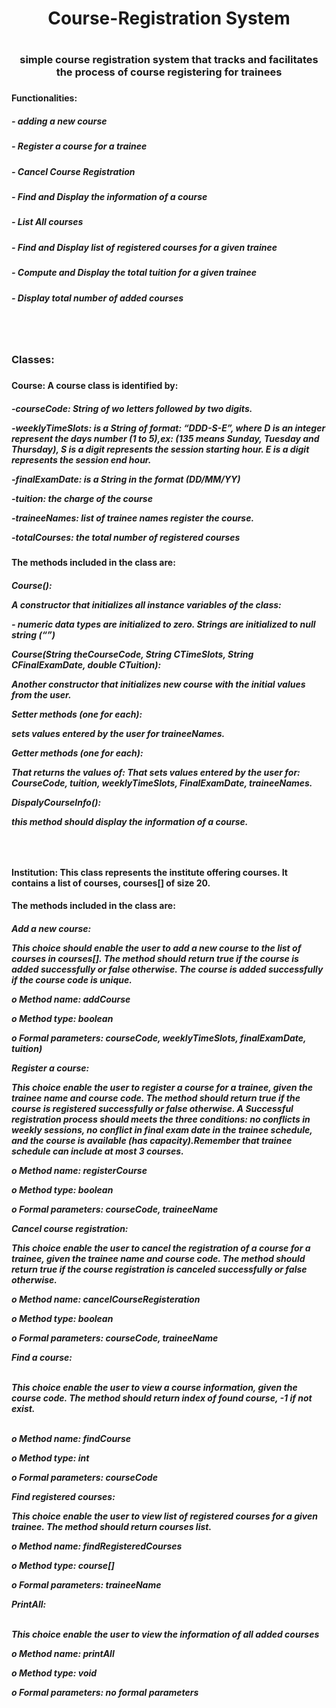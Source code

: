 <h1 align="center"> Course-Registration System<h1>
<h3 align="center">simple course registration system that tracks and facilitates the process of course registering for trainees <h3>
<h4 align="left">Functionalities: <h4>
<h5 align="left">- adding a new course <h5>
<h5 align="left">- Register a course for a trainee <h5>
<h5 align="left">- Cancel Course Registration <h5>
<h5 align="left">- Find and Display the information of a course <h5>
<h5 align="left">- List All courses <h5>
<h5 align="left">- Find and Display list of registered courses for a given trainee<h5>
<h5 align="left">- Compute and Display the total tuition for a given trainee<h5>
<h5 align="left">- Display total number of added courses <h5>
<br><br>

<h3 align="left">Classes:<h3>
<h4 align="left">Course: A course class is identified by:<h4>
<h5 align="left">
-courseCode: String of wo letters followed by two digits.
  <br>
  <p></p>
-weeklyTimeSlots: is a String of format: “DDD-S-E”, where D is an integer represent the 
days number (1 to 5),ex: (135 means Sunday, Tuesday and Thursday), S is a digit 
represents the session starting hour. E is a digit represents the session end hour.
<br>
   <p></p>
-finalExamDate: is a String in the format (DD/MM/YY)
<br>
   <p></p>
-tuition: the charge of the course
<br>
   <p></p>
-traineeNames: list of trainee names register the course.
<br>
   <p></p>
-totalCourses: the total number of registered courses
<h5>

<h4 align="left">The methods included in the class are: <h4>
<h5 align="left">
Course(): 
<br>
   <p></p>
A constructor that initializes all instance variables of the class:
<br>
   <p></p>
- numeric data types are initialized to zero. Strings are initialized to null string (“”)
<br>
   <p></p>
Course(String theCourseCode, String CTimeSlots, String CFinalExamDate, 
double CTuition):
<br>
   <p></p>
Another constructor that initializes new course with the initial values 
from the user.
<br>
   <p></p>
Setter methods (one for each):
<br>
   <p></p>
sets values entered by the user for traineeNames.
<br>
   <p></p>
Getter methods (one for each):
<br>
   <p></p>
That returns the values of: That sets values entered by the 
user for: CourseCode, tuition, weeklyTimeSlots, FinalExamDate, traineeNames.
<br>
   <p></p>
DispalyCourseInfo():
<br>
   <p></p>
this method should display the information of a course.
<h5>
  <br>
  <p></p>
   <p></p>
<h4 align="left">Institution: This class represents the institute offering courses. It contains a list of courses, 
courses[] of size 20. <h4>
  <h4 align="left">The methods included in the class are:<h4>
<h5 align="left">
  Add a new course: 
  <br>
  <p></p>
  This choice should enable the user to add a new course to the list of 
courses in courses[]. The method should return true if the course is added successfully or 
false otherwise. The course is added successfully if the course code is unique.
  <br>
  <p></p>
o Method name: addCourse
  <p></p>
o Method type: boolean
  <p></p>
o Formal parameters: courseCode, weeklyTimeSlots, finalExamDate, tuition)
  <p></p>
  <p></p>
  
  Register a course: 
  <br>
  <p></p>
  This choice enable the user to register a course for a trainee, given the 
trainee name and course code. The method should return true if the course is registered 
successfully or false otherwise. A Successful registration process should meets the three 
conditions: no conflicts in weekly sessions, no conflict in final exam date in the trainee 
schedule, and the course is available (has capacity).Remember that trainee schedule can
include at most 3 courses.
  <br>
  <p></p>
  
o Method name: registerCourse
  <p></p>
o Method type: boolean
  <p></p>
o Formal parameters: courseCode, traineeName
  <p></p>
  <p></p>
  
  Cancel course registration: 
  <br>
  <p></p>
  This choice enable the user to cancel the registration of a 
course for a trainee, given the trainee name and course code. The method should return true 
if the course registration is canceled successfully or false otherwise. 
  <br>
  <p></p>
o Method name: cancelCourseRegisteration
  <p></p>
o Method type: boolean
  <p></p>
o Formal parameters: courseCode, traineeName
  <p></p>
  <p></p>
  
 Find a course: 
  <p></p>
  <br>
  This choice enable the user to view a course information, given the 
course code. The method should return index of found course, -1 if not exist.
  <p></p>
  <br>
o Method name: findCourse
  <p></p>
o Method type: int
  <p></p>
o Formal parameters: courseCode
  <p></p>
  <p></p>
  
 Find registered courses: 
  <br>
  <p></p>
  This choice enable the user to view list of registered courses 
for a given trainee. The method should return courses list.
  <br>
  <p></p>
o Method name: findRegisteredCourses
  <p></p>
o Method type: course[]
  <p></p>
o Formal parameters: traineeName
  <p></p>
  <p></p>
  
  PrintAll: 
    <p></p>
  <br>
  This choice enable the user to view the information of all added courses
  <br>
    <p></p>
o Method name: printAll
    <p></p>
o Method type: void
    <p></p>
o Formal parameters: no formal parameters
  
<h5>
  
  

